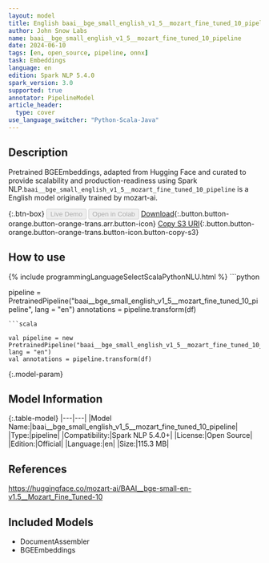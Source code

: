 ```yaml
---
layout: model
title: English baai__bge_small_english_v1_5__mozart_fine_tuned_10_pipeline pipeline BGEEmbeddings from mozart-ai
author: John Snow Labs
name: baai__bge_small_english_v1_5__mozart_fine_tuned_10_pipeline
date: 2024-06-10
tags: [en, open_source, pipeline, onnx]
task: Embeddings
language: en
edition: Spark NLP 5.4.0
spark_version: 3.0
supported: true
annotator: PipelineModel
article_header:
  type: cover
use_language_switcher: "Python-Scala-Java"
---
```


## Description

Pretrained BGEEmbeddings, adapted from Hugging Face and curated to provide scalability and production-readiness using Spark NLP.`baai__bge_small_english_v1_5__mozart_fine_tuned_10_pipeline` is a English model originally trained by mozart-ai.

{:.btn-box}
<button class="button button-orange" disabled>Live Demo</button>
<button class="button button-orange" disabled>Open in Colab</button>
[Download](https://s3.amazonaws.com/auxdata.johnsnowlabs.com/public/models/baai__bge_small_english_v1_5__mozart_fine_tuned_10_pipeline_en_5.4.0_3.0_1718053949432.zip){:.button.button-orange.button-orange-trans.arr.button-icon}
[Copy S3 URI](s3://auxdata.johnsnowlabs.com/public/models/baai__bge_small_english_v1_5__mozart_fine_tuned_10_pipeline_en_5.4.0_3.0_1718053949432.zip){:.button.button-orange.button-orange-trans.button-icon.button-copy-s3}

## How to use



<div class="tabs-box" markdown="1">
{% include programmingLanguageSelectScalaPythonNLU.html %}
```python

pipeline = PretrainedPipeline("baai__bge_small_english_v1_5__mozart_fine_tuned_10_pipeline", lang = "en")
annotations =  pipeline.transform(df)   

```
```scala

val pipeline = new PretrainedPipeline("baai__bge_small_english_v1_5__mozart_fine_tuned_10_pipeline", lang = "en")
val annotations = pipeline.transform(df)

```
</div>

{:.model-param}
## Model Information

{:.table-model}
|---|---|
|Model Name:|baai__bge_small_english_v1_5__mozart_fine_tuned_10_pipeline|
|Type:|pipeline|
|Compatibility:|Spark NLP 5.4.0+|
|License:|Open Source|
|Edition:|Official|
|Language:|en|
|Size:|115.3 MB|

## References

https://huggingface.co/mozart-ai/BAAI__bge-small-en-v1.5__Mozart_Fine_Tuned-10

## Included Models

- DocumentAssembler
- BGEEmbeddings